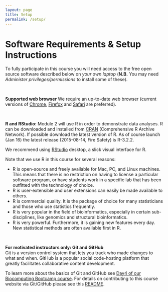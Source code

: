 ```yaml
---
layout: page
title: Setup 
permalink: /setup/
---
```


# Software Requirements & Setup Instructions
To fully participate in this course you will need access to the free open source software described below on *your own laptop* (**N.B.** You may need _Administer privileges/permissions_ to install some of these). 

<br>

**Supported web browser**
We require an up-to-date web browser (current versions of [Chrome](https://www.google.com/chrome/), [Firefox](http://www.mozilla.org/firefox/) and [Safari](Safari) are preferred). 

<br>

**R and RStudio:**
Module 2 will use R in order to demonstrate data analyses. R can be downloaded and installed from [CRAN](http://cran.r-project.org/index.html) (Comprehensive R Archive Network). If possible download the latest version of R. As of course launch (Jan 16) the latest release (2015-08-14, Fire Safety) is R-3.2.2.

We recommend using [RStudio](http://www.rstudio.com/products/rstudio/) desktop, a slick visual interface for R.

Note that we use R in this course for several reasons:

- R is open-source and freely available for Mac, PC, and Linux machines. This means that there is no restriction on having to license a particular software program, or have students work in a specific lab that has been outfitted with the technology of choice. 
- R is user-extensible and user extensions can easily be made available to others. 
- R is commercial quality. It is the package of choice for many statisticians and those who use statistics frequently. 
- R is very popular in the field of bioinformatics, especially in certain sub-disciplines, like genomics and structural bioinformatics.  
- R is very powerful. Furthermore, it is gaining new features every day. New statistical methods are often available first in R. 

<br>

**For motivated instructors only: Git and GitHub**  
Git is a version control system that lets you track who made changes to what and when.  GitHub is a popular social code-hosting platform that greatly facilitates collaborative content development.  

To learn more about the basics of Git and GitHub see [Day4 of our Biocomputing Bootcamp course](http://bioboot.github.io/web-2015/day4/).  For details on contributing to this course website via Git/GitHub please see this [README](https://github.com/bioboot/bioinf525_w16).

<!--- Still to complete...
### Why this class

### The semi-flipped classroom
-->
